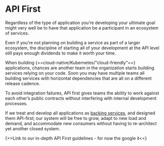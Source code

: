 # API First

Regardless of the type of application you’re developing your ultimate goal might very well be to have that application be a participant in an ecosystem of services.

Even if you’re not planning on building a service as part of a larger ecosystem, the discipline of starting all of your development at the API level still pays enough dividends to make it worth your time.

When building {==cloud-native/Kubernetes/"cloud-friendly"==} applications, chances are another team in the organization starts building services relying on your code. Soon you may have multiple teams all building services with horizontal dependencies that are all on a different release cadence.

To avoid integration failures, API first gives teams the ability to work against each other’s public contracts without interfering with internal development processes.

If we treat and develop all applications as [backing services](/backing-services), and designed them API-first; our system will be free to grow, adapt to new load and demand, and accommodate new consumers without having to re-architect yet another closed system.

{>>Link to our in-depth API First guidelines - for now the google it<<}